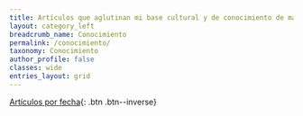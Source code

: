 ```yaml
---
title: Artículos que aglutinan mi base cultural y de conocimiento de manera más o menos objetiva
layout: category_left
breadcrumb_name: Conocimiento
permalink: /conocimiento/
taxonomy: Conocimiento
author_profile: false
classes: wide
entries_layout: grid
---
```


[Artículos por fecha](/conocimiento/fecha/){: .btn .btn--inverse}
